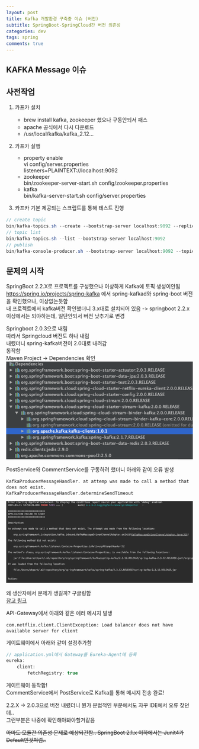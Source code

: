 ```yaml
---
layout: post
title: Kafka 개발환경 구축중 이슈 (버전)
subtitle: SpringBoot-SpringCloud간 버전 의존성
categories: dev
tags: spring
comments: true
---
```


## KAFKA Message 이슈  
## 사전작업  
1. 카프카 설치  
    - brew install kafka, zookeeper 했으나 구동안되서 패스
    - apache 공식에서 다시 다운로드 
    - /usr/local/kafka/kafka_2.12...
  
2. 카프카 실행  
    - property enable  
        vi config/server.properties  
        listeners=PLAINTEXT://localhost:9092  
    - zookeeper  
        bin/zookeeper-server-start.sh config/zookeeper.properties  
    - kafka  
        bin/kafka-server-start.sh config/server.properties  
      
3. 카프카 기본 제공되는 스크립트를 통해 테스트 진행
```java
// create topic  
bin/kafka-topics.sh --create --bootstrap-server localhost:9092 --replication-factor 1 --partitions 1 --topic test  
// topic list
bin/kafka-topics.sh --list --bootstrap-server localhost:9092  
// publish
bin/kafka-console-producer.sh --bootstrap-server localhost:9092 --topic test  
```  

## 문제의 시작  
SpringBoot 2.2.X로 프로젝트를 구성했으나 이상하게 Kafka에 토픽 생성이안됨  
https://spring.io/projects/spring-kafka 에서 spring-kafkad와 spring-boot 버전을 확인했으나, 이상없는듯함  
내 프로젝트에서 kafka버전 확인했더니 3.x대로 설치되어 있음 -> springboot 2.2.x이상에서는 되야하는데, 일단안되서 버전 낮추기로 변경  

Springboot 2.0.3으로 내림  
따라서 Springcloud 버전도 하나 내림  
내렸더니 spring-kafka버전이 2.0대로 내려감  
동작함  
Maven Project -> Dependencies 확인  
![Alt Text](/assets/img/dev/spring/dev-spring-boot-cloud-kafka-version-dependency.png)


PostService와 CommentService를 구동하려 했더니 아래와 같이 오류 발생  
```
KafkaProducerMessageHandler. at attemp was made to call a method that does not exist.  
KafkaProducerMessageHandler.determineSendTimeout  
```
![Alt Text](/assets/img/dev/spring/dev-spring-kafka-version-issue.png)  


왜 생산자에서 문제가 생길까? 구글링함  
[참고 링크](https://github.com/spring-cloud/spring-cloud-stream/issues/2047)  


API-Gateway에서 아래와 같은 에러 메시지 발생  
```
com.netflix.client.ClientException: Load balancer does not have available server for client
```


게이트웨이에서 아래와 같이 설정추가함  
```java
// application.yml에서 Gateway를 Eureka-Agent에 등록  
eureka:
    client:
        fetchRegistry: true  
```

게이트웨이 동작함!  
CommentService에서 PostService로 Kafka를 통해 메시지 전송 완료!  
  
2.2.X -> 2.0.3으로 버전 내렸더니 뭔가 문법적인 부분에서도 자꾸 IDE에서 오류 찾던데..  
그런부분은 나중에 확인해야봐야할거같음  
  
~~아마도 모듈간 의존성 문제로 예상되긴함.. SpringBoot 2.1.x 이하에서는 Junit4가 Default인것처럼..~~   

